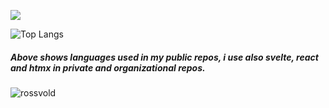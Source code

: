 ![](http://github-profile-summary-cards.vercel.app/api/cards/profile-details?username=rossvold&theme=tokyonight)

![Top Langs](https://github-readme-stats.vercel.app/api/top-langs/?username=rossvold&hide_progress=true)
##### Above shows languages used in my public repos, i use also svelte, react and htmx in private and organizational repos.
<p><img align="center" src="https://github-readme-streak-stats.herokuapp.com/?user=rossvold&" alt="rossvold" /></p>
